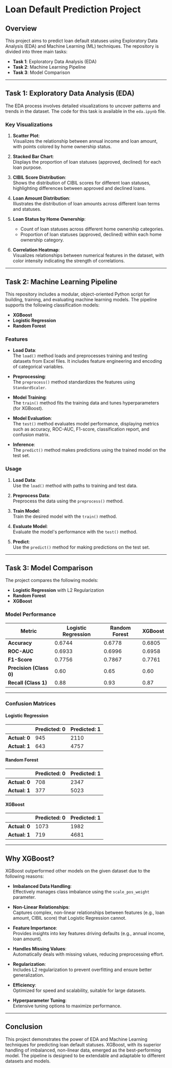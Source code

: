 # Loan Default Prediction Project

## Overview

This project aims to predict loan default statuses using Exploratory Data Analysis (EDA) and Machine Learning (ML) techniques. The repository is divided into three main tasks:

- **Task 1**: Exploratory Data Analysis (EDA)
- **Task 2**: Machine Learning Pipeline
- **Task 3**: Model Comparison

---

## Task 1: Exploratory Data Analysis (EDA)

The EDA process involves detailed visualizations to uncover patterns and trends in the dataset. The code for this task is available in the `eda.ipynb` file.

### Key Visualizations

1. **Scatter Plot**:  
   Visualizes the relationship between annual income and loan amount, with points colored by home ownership status.
   
2. **Stacked Bar Chart**:  
   Displays the proportion of loan statuses (approved, declined) for each loan purpose.
   
3. **CIBIL Score Distribution**:  
   Shows the distribution of CIBIL scores for different loan statuses, highlighting differences between approved and declined loans.
   
4. **Loan Amount Distribution**:  
   Illustrates the distribution of loan amounts across different loan terms and statuses.
   
5. **Loan Status by Home Ownership**:
   - Count of loan statuses across different home ownership categories.
   - Proportion of loan statuses (approved, declined) within each home ownership category.

6. **Correlation Heatmap**:  
   Visualizes relationships between numerical features in the dataset, with color intensity indicating the strength of correlations.

---

## Task 2: Machine Learning Pipeline

This repository includes a modular, object-oriented Python script for building, training, and evaluating machine learning models. The pipeline supports the following classification models:

- **XGBoost**
- **Logistic Regression**
- **Random Forest**

### Features

- **Load Data**:  
   The `load()` method loads and preprocesses training and testing datasets from Excel files. It includes feature engineering and encoding of categorical variables.
   
- **Preprocessing**:  
   The `preprocess()` method standardizes the features using `StandardScaler`.
   
- **Model Training**:  
   The `train()` method fits the training data and tunes hyperparameters (for XGBoost).
   
- **Model Evaluation**:  
   The `test()` method evaluates model performance, displaying metrics such as accuracy, ROC-AUC, F1-score, classification report, and confusion matrix.
   
- **Inference**:  
   The `predict()` method makes predictions using the trained model on the test set.

### Usage

1. **Load Data**:  
   Use the `load()` method with paths to training and test data.
   
2. **Preprocess Data**:  
   Preprocess the data using the `preprocess()` method.
   
3. **Train Model**:  
   Train the desired model with the `train()` method.
   
4. **Evaluate Model**:  
   Evaluate the model's performance with the `test()` method.
   
5. **Predict**:  
   Use the `predict()` method for making predictions on the test set.

---

## Task 3: Model Comparison

The project compares the following models:

- **Logistic Regression** with L2 Regularization
- **Random Forest**
- **XGBoost**

### Model Performance

| Metric            | Logistic Regression | Random Forest | XGBoost    |
|-------------------|---------------------|---------------|------------|
| **Accuracy**      | 0.6744              | 0.6778        | 0.6805     |
| **ROC-AUC**       | 0.6933              | 0.6996        | 0.6958     |
| **F1-Score**      | 0.7756              | 0.7867        | 0.7761     |
| **Precision (Class 0)** | 0.60           | 0.65          | 0.60       |
| **Recall (Class 1)**    | 0.88           | 0.93          | 0.87       |

---

### Confusion Matrices

#### Logistic Regression

|                    | Predicted: 0 | Predicted: 1 |
|--------------------|--------------|--------------|
| **Actual: 0**      | 945          | 2110         |
| **Actual: 1**      | 643          | 4757         |

#### Random Forest

|                    | Predicted: 0 | Predicted: 1 |
|--------------------|--------------|--------------|
| **Actual: 0**      | 708          | 2347         |
| **Actual: 1**      | 377          | 5023         |

#### XGBoost

|                    | Predicted: 0 | Predicted: 1 |
|--------------------|--------------|--------------|
| **Actual: 0**      | 1073         | 1982         |
| **Actual: 1**      | 719          | 4681         |

---

## Why XGBoost?

XGBoost outperformed other models on the given dataset due to the following reasons:

- **Imbalanced Data Handling**:  
   Effectively manages class imbalance using the `scale_pos_weight` parameter.
   
- **Non-Linear Relationships**:  
   Captures complex, non-linear relationships between features (e.g., loan amount, CIBIL score) that Logistic Regression cannot.
   
- **Feature Importance**:  
   Provides insights into key features driving defaults (e.g., annual income, loan amount).
   
- **Handles Missing Values**:  
   Automatically deals with missing values, reducing preprocessing effort.
   
- **Regularization**:  
   Includes L2 regularization to prevent overfitting and ensure better generalization.
   
- **Efficiency**:  
   Optimized for speed and scalability, suitable for large datasets.
   
- **Hyperparameter Tuning**:  
   Extensive tuning options to maximize performance.

---

## Conclusion

This project demonstrates the power of EDA and Machine Learning techniques for predicting loan default statuses. XGBoost, with its superior handling of imbalanced, non-linear data, emerged as the best-performing model. The pipeline is designed to be extendable and adaptable to different datasets and models.
